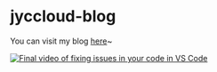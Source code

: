 # jyccloud-blog

You can visit my blog [here](https://jyccloud.cn/)~

[![Final video of fixing issues in your code in VS Code](https://img.youtube.com/vi/FuTnT9qE0P4/maxresdefault.jpg)](https://www.youtube.com/watch?v=FuTnT9qE0P4)